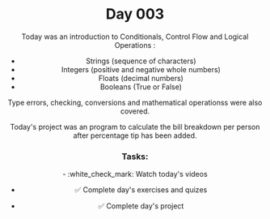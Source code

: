 <div  align="center">

<h1>Day 003</h1>

Today was an introduction to Conditionals, Control Flow and Logical Operations :

- Strings (sequence of characters)
- Integers (positive and negative whole numbers)
- Floats (decimal numbers)
- Booleans (True or False)

Type errors, checking, conversions and mathematical operationss were also covered.

Today's project was an program to calculate the bill breakdown per person after percentage tip has been added.

<h3>Tasks:</h3> 
- :white_check_mark: Watch today's videos

- :white_check_mark: Complete day's exercises and quizes

- :white_check_mark: Complete day's project

</div>
